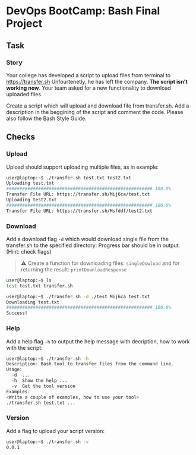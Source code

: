 # DevOps BootCamp: Bash Final Project

## Task

### Story
Your college has developed a script to upload files from terminal to https://transfer.sh Unfourtenetly, he has left the company. **The script isn't working now**. Your team asked for a new functionality to download uploaded files.

Create a script which will upload and download file from transfer.sh. Add a description in the beggining of the script and comment the code. Please also follow the Bash Style Guide.

## Checks

### Upload

Upload should support uploading multiple files, as in example:

```bash
user@laptop:~$ ./transfer.sh test.txt test2.txt
Uploading test.txt
####################################################### 100.0%
Transfer File URL: https://transfer.sh/Mij6ca/test.txt
Uploading test2.txt
####################################################### 100.0%
Transfer File URL: https://transfer.sh/Msfddf/test2.txt
```

### Download

Add a download flag `-d` which would download single file from the transfer.sh to the specified directory:
Progress bar should be in output. (Hint: check flags)

> :warning: Create a function for downloading files: `singleDowload` and for returning the result: `printDownloadResponse`

```bash
user@laptop:~$ ls 
test test.txt transfer.sh

user@laptop:~$ ./transfer.sh -d ./test Mij6ca test.txt
Downloading test.txt
####################################################### 100.0%
Success!
```

### Help

Add a help flag `-h` to output the help message with decription, how to work with the script:

```bash
user@laptop:~$ ./transfer.sh -h
Description: Bash tool to transfer files from the command line.
Usage:
  -d  ...
  -h  Show the help ... 
  -v  Get the tool version
Examples:
<Write a couple of examples, how to use your tool>
./transfer.sh test.txt ...
```

### Version

Add a flag to upload your script version:

```bash
user@laptop:~$ ./transfer.sh -v
0.0.1
```
